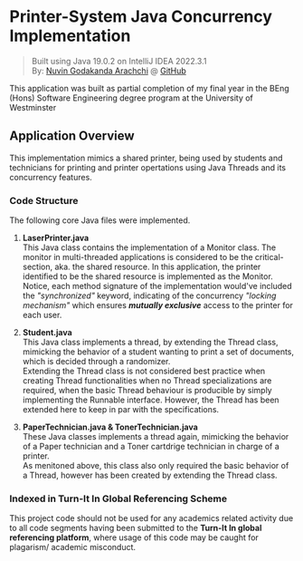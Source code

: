 # Printer-System Java Concurrency Implementation

> Built using Java 19.0.2 on IntelliJ IDEA 2022.3.1
> <br>By: [Nuvin Godakanda Arachchi](https://nuvinga.github.io) @ [GitHub](https://github.com/nuvinga)

This application was built as partial completion of my final year in the BEng (Hons) Software Engineering degree program at the 
University of Westminster

## Application Overview

This implementation mimics a shared printer, being used by students and technicians for printing and printer opertations using Java Threads and its
concurrency features. 

### Code Structure

The following core Java files were implemented.

1. **LaserPrinter.java** <br>
This Java class contains the implementation of a Monitor class. The monitor in multi-threaded applications is considered to be the
critical-section, aka. the shared resource. In this application, the printer identified to be the shared resource is implemented as the Monitor.
<br>Notice, each method signature of the implementation would've included the *"synchronized"* keyword, indicating of the concurrency 
*"locking mechanism"* which ensures ***mutually exclusive*** access to the printer for each user.

2. **Student.java** <br>
This Java class implements a thread, by extending the Thread class, mimicking the behavior of a student wanting to print a set of documents,
which is decided through a randomizer. <br>Extending the Thread class is not considered best practice when creating 
Thread functionalities when no Thread specializations are required, when the basic Thread behaviour is producible by simply implementing the
Runnable interface. However, the Thread has been extended here to keep in par with the specifications.

3. **PaperTechnician.java & TonerTechnician.java**<br>
These Java classes implements a thread again, mimicking the behavior of a Paper technician and a Toner cartdrige technician in charge of a printer. 
<br>As menitoned above, this class also only required the basic behavior of a Thread, however has been created by extending the Thread class.

### Indexed in Turn-It In Global Referencing Scheme

This project code should not be used for any academics related activity due to all code segments having been submitted to the
**Turn-It In global referencing platform**, where usage of this code may be caught for plagarism/ academic misconduct.

